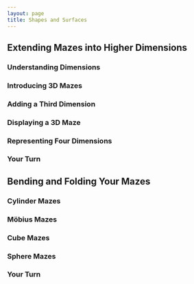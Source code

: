 ```yaml
---
layout: page
title: Shapes and Surfaces
---
```


## Extending Mazes into Higher Dimensions
### Understanding Dimensions
### Introducing 3D Mazes
### Adding a Third Dimension
### Displaying a 3D Maze
### Representing Four Dimensions
### Your Turn

## Bending and Folding Your Mazes
### Cylinder Mazes
### Möbius Mazes
### Cube Mazes
### Sphere Mazes
### Your Turn
